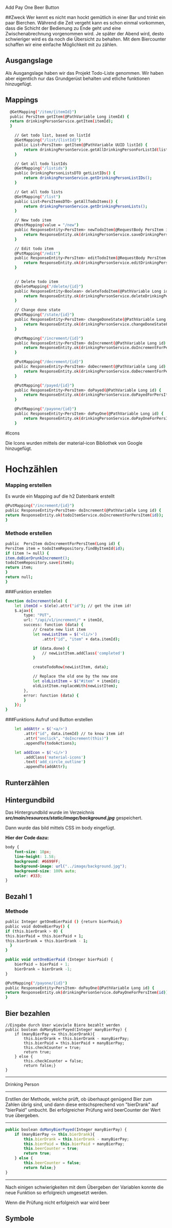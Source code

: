 Add Pay One Beer Button


##Zweck
Wer kennt es nicht man hockt gemütlich in einer Bar und trinkt ein paar Bierchen.
Während die Zeit vergeht kann es schon einmal vorkommen, dass die Schicht der Bedienung
zu Ende geht und eine Zwischenabrechnung vorgenommen wird. Je später der Abend wird, desto schwieriger wird es da noch die Übersicht zu behalten. Mit dem Biercounter schaffen wir eine einfache Möglichkeit
mit zu zählen.

## Ausgangslage 

Als Ausgangslage haben wir das Projekt Todo-Liste genommen. Wir haben aber eigentlich nur das Grundgerüst behalten und etliche funktionen 
hinzugefügt.



## Mappings



```bash
  @GetMapping("/item/{itemId}")
  public PersItem getItem(@PathVariable Long itemId) {
  return drinkingPersonService.getItem(itemId);
  }
```

```bash
    // Get todo list, based on listId
    @GetMapping("/list/{listId}")
    public List<PersItem> getItem(@PathVariable UUID listId) {
        return drinkingPersonService.getAllDrinkingPersonForListId(listId);
    }
```    
```bash
    // Get all todo listIds
    @GetMapping("/listids")
    public DrinkingPersonListsDTO getListIDs() {
        return drinkingPersonService.getDrinkingPersonListIDs();
    }
```    
```bash
    // Get all todo lists
    @GetMapping("/list")
    public List<PersItemsDTO> getAllTodoItems() {
        return drinkingPersonService.getDrinkingPersonLists();
    }
```
```bash
    // New todo item
    @PostMapping(value = "/new")
    public ResponseEntity<PersItem> newTodoItem(@RequestBody PersItem item) {
        return ResponseEntity.ok(drinkingPersonService.saveDrinkingPerson(item));
    }
```    

```bash
    // Edit todo item
    @PutMapping("/edit")
    public ResponseEntity<PersItem> editTodoItem(@RequestBody PersItem item) {
        return ResponseEntity.ok(drinkingPersonService.editDrinkingPerson(item));
    }
    
```
```bash
    // Delete todo item
    @DeleteMapping("/delete/{id}")
    public ResponseEntity<Boolean> deleteTodoItem(@PathVariable Long id) {
        return ResponseEntity.ok(drinkingPersonService.deleteDrinkingPerson(id));
    }
```
```bash
    // Change done state
    @PutMapping("/state/{id}")
    public ResponseEntity<PersItem> changeDoneState(@PathVariable Long id) {
        return ResponseEntity.ok(drinkingPersonService.changeDoneStateForDrinkingPerson(id));
    }
```
```bash
    @PutMapping("/increment/{id}")
    public ResponseEntity<PersItem> doIncrement(@PathVariable Long id) {
        return ResponseEntity.ok(drinkingPersonService.doIncrementForPersItem(id));
    }
```    


```bash
    @PutMapping("/decrement/{id}")
    public ResponseEntity<PersItem> doDecrement(@PathVariable Long id) {
        return ResponseEntity.ok(drinkingPersonService.doDecrementForPersItem(id));
    }
```    

```bash
    @PutMapping("/payed/{id}")
    public ResponseEntity<PersItem> doPayed(@PathVariable Long id) {
        return ResponseEntity.ok(drinkingPersonService.doPayedForPersItem(id));
    }
```
```bash
    @PutMapping("/payone/{id}")
    public ResponseEntity<PersItem> doPayOne(@PathVariable Long id) {
        return ResponseEntity.ok(drinkingPersonService.doPayOneForPersItem(id));
    }
```



#Icons

Die Icons wurden mittels der material-icon Bibliothek von Google hinzugefügt.

# Hochzählen

### Mapping erstellen

Es wurde ein Mapping auf die h2 Datenbank erstellt 

```bash
@PutMapping("/increment/{id}")
public ResponseEntity<PersItem> doIncrement(@PathVariable Long id) {
return ResponseEntity.ok(todoItemService.doIncrementForPersItem(id));
}
```

### Methode erstellen



```bash
public  PersItem doIncrementForPersItem(Long id) {
PersItem item = todoItemRepository.findByItemId(id);
if (item != null) {
item.doBierDrunkIncrement();
todoItemRepository.save(item);
return item;
}
return null;
}
```
###Funktion erstellen

```bash
function doIncrement(ele) {
    let itemId = $(ele).attr("id"); // get the item id!
    $.ajax({
        type: "PUT",
        url: "/api/v1/increment/" + itemId,
        success: function (data) {
            // Create new list item
            let newListItem = $('<li/>')
                .attr("id", "item" + data.itemId);

            if (data.done) {
                // newListItem.addClass('completed')
            }

            createTodoRow(newListItem, data);

            // Replace the old one by the new one
            let oldListItem = $("#item" + itemId);
            oldListItem.replaceWith(newListItem);
        },
        error: function (data) {
        }
    });
}
```

###Funktions Aufruf und Button erstellen
```bash
    let addAttr = $('<a/>')
        .attr("id", data.itemId) // to know item id!
        .attr("onclick", "doIncrement(this)")
        .appendTo(todoActions);

    let addIcon = $('<i/>')
        .addClass('material-icons')
        .text('add_circle_outline')
        .appendTo(addAttr);
```
## Runterzählen

## Hintergundbild

Das Hintergrundbild wurde im Verzeichnis ***src/main/resources/static/image/background.jpg*** gespeichert.

Dann wurde das bild mittels CSS im body eingefügt.

**Hier der Code dazu:**

```css
body {
    font-size: 18px;
    line-height: 1.58;
    background: #6699FF;
    background-image: url("../image/background.jpg");
    background-size: 100% auto;
    color: #333;
}
```


## Bezahl 1
### Methode
```bash
public Integer getOneBierPaid () {return bierPaid;}
public void doOneBierPay() {
if (this.bierDrank > 0) {
this.bierPaid = this.bierPaid + 1;
this.bierDrank = this.bierDrank - 1;
  }
}
```
```javascript
public void setOneBierPaid (Integer bierPaid) {
    bierPaid = bierPaid + 1; 
    bierDrank = bierDrank -1;
}
```
```bash
@PutMapping("/payone/{id}")
public ResponseEntity<PersItem> doPayOne(@PathVariable Long id) {
return ResponseEntity.ok(drinkingPersonService.doPayOneForPersItem(id));
}
```
## Bier bezahlen


    //Eingabe durch User wieviele Biere bezahlt werden
    public boolean doManyBierPayed(Integer manyBierPay) {
        if (manyBierPay <= this.bierDrank){
            this.bierDrank = this.bierDrank - manyBierPay;
            this.bierPaid = this.bierPaid + manyBierPay;
            this.checkCounter = true;
            return true;
        } else {
            this.checkCounter = false;
            return false;}
    }

******************************************************
Drinking Person
***********************************************

Erstllen der Methode, welche prüft, ob überhaupt genügend Bier zum Zahlen übrig sind, 
und dann diese entschsprechend von "bierDrank" auf "bierPaid" umbucht. Bei erfolgreicher Prüfung wird 
beerCounter der Wert true übergeben.



***********************************************************
```javascript
public boolean doManyBierPayed(Integer manyBierPay) {
    if (manyBierPay <= this.bierDrank){
        this.bierDrank = this.bierDrank - manyBierPay;
        this.bierPaid = this.bierPaid + manyBierPay;
        this.beerCounter = true;
        return true;
    } else {
        this.beerCounter = false;
        return false;}
}
```

**********************************************

Nach einigen schwierigkeiten mit dem Übergeben der Variablen konnte die neue Funktion so erfolgreich umgesetzt werden.

Wenn die Prüfung nicht erfolgreich war wird beer

## Symbole

